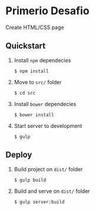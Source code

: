 # Primerio Desafio
Create HTML/CSS page

## Quickstart

1. Install `npm` dependecies

    `$ npm install`

2. Move to `src/` folder

    `$ cd src`

3. Install `bower` dependecies

    `$ bower install`

4. Start server to development

    `$ gulp`


## Deploy

1. Build project on `dist/` folder

    `$ gulp build`

2. Build and serve on `dist/` folder

    `$ gulp server:build`